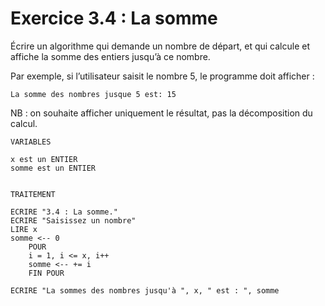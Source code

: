 # Exercice 3.4 : La somme

Écrire un algorithme qui demande un nombre de départ, et qui calcule et affiche la somme des entiers jusqu’à ce nombre.

Par exemple, si l’utilisateur saisit le nombre 5, le programme doit afficher :

```
La somme des nombres jusque 5 est: 15

```

NB : on souhaite afficher uniquement le résultat, pas la décomposition du calcul.

```
VARIABLES

x est un ENTIER
somme est un ENTIER


TRAITEMENT

ECRIRE "3.4 : La somme."
ECRIRE "Saisissez un nombre"
LIRE x
somme <-- 0
	POUR 
	i = 1, i <= x, i++
	somme <-- += i
	FIN POUR
	
ECRIRE "La sommes des nombres jusqu'à ", x, " est : ", somme

```
